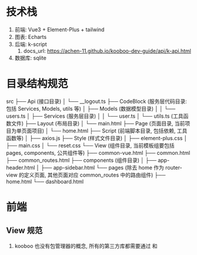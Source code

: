 # 技术栈
1. 前端: Vue3 + Element-Plus + tailwind
2. 图表: Echarts
3. 后端: k-script 
   1. docs_url: https://achen-11.github.io/kooboo-dev-guide/api/k-api.html
4. 数据库: sqlite

# 目录结构规范
src
├── Api (接口目录)
│   └── __logout.ts
├── CodeBlock (服务层代码目录: 包括 Services, Models, utils 等)
│   ├── Models (数据模型目录)
│   │   └── users.ts
│   ├── Services (服务层目录)
│   │   └── user.ts
│   └── utils.ts (工具函数文件)
├── Layout (布局目录)
│   └── main.html
├── Page (页面目录, 当前项目为单页面项目)
│   └── home.html
├── Script (前端脚本目录, 包括依赖, 工具函数等)
│   ├── axios.js
├── Style (样式文件目录)
│   ├── element-plus.css
│   ├── main.css
│   └── reset.css
└── View (组件目录, 当前模板组要包括 pages, components, 公共组件等)
    ├── common-vue.html
    ├── common.html
    ├── common_routes.html
    ├── components (组件目录)
    │   ├── app-header.html
    │   ├── app-sidebar.html
    └── pages (除去 home 作为 router-view 的定义页面, 其他页面对应 common_routes 中的路由组件)
        ├── home.html
        └── dashboard.html

# 前端

## View 规范

1. kooboo 也没有包管理器的概念, 所有的第三方库都需要通过 <link> 和 <script> 标签进行引入
2. 无需开发登录页, 直接使用 kooboo 内置的登录流程即可(该模版已集成)
   - 参考: (https://achen-11.github.io/kooboo-dev-guide/dev-guide/practice/Vue-quickly/login.html)
3. 在使用 Views 下的组件时, 需要先通过<view id="viewName"></view>的方式进行引入(文件夹使用.进行分隔)
    - 例如: `<view id="pages.dashboard">
    - 注意:
      - 1. <view>不需要重复引入, 全局只需要有一处引入即可, 否则会导致重复注册
      - 2.注册 page view 时, 需要在 common-vue.html 顶部声明, 而不是 common_routes
        - 原因: 执行到 common_routes 时已经注册完组件了
4. 前端请求基于 `Scripts/http.js` 封装
   - 错误写法：检查 `response.data.success` 和处理 `response.data.message`
   - 正确写法：直接使用 `response.data`，因为 http.js 中的拦截器已经处理了错误情况
5. **表单初始化**
   - 错误：表单对象中缺少 `_id` 字段，导致更新操作异常
   - 正确：确保表单对象包含所有必要字段，特别是用于标识的 `_id` 字段
  
## Element-plus常见使用错误
1. **el-icon 使用**
   - 错误写法：使用 `<el-icon><arrow-up /></el-icon>` 格式
   - 正确写法(使用<icon-xxx>, 并通过 class 定义宽高):  
     - `<el-button @click="goBack" icon="icon-arrow-left" class="mr-2"></el-button>`
2. **不能使用自闭合标签**
   - 错误写法：使用自闭合标签 `<el-table-column />`
   - 正确写法：使用双闭合标签 `<el-table-column></el-table-column>`
3. **UI 布局与表单元素样式**
   - 正确：为el-select(下拉选择框)设置固定宽度，如 `class="w-[160px]"`，根据内容长度调整

# 服务端
## 文件引用规范
1. 在Api 和 CodeBLock 下的文件引用时需要使用@进行引用
   - 错误写法: import UserModel from '../Models/user'
   - 正确写法: import UserModel from '@CodeBlock/Models/user'
   - 
## API 开发规范
1. 使用 k.api 进行 api 定义
   - 文档: https://achen-11.github.io/kooboo-dev-guide/api/k-api.html
2. API 路由命名
   - 错误：使用 `k.api.get("/:id", (id) => {})` 这样的路由参数格式
   - 正确：使用 `k.api.get("detail", () => {})` 并通过 `k.request.queryString.id` 获取参数
3. API 参数获取
   - 错误：使用 `ctx.request.body`, `ctx.params`, `ctx.query` 等 Express/Koa 风格的参数获取
   - 正确：
     - params 通过 `k.request.queryString` 获取
     - body 直接通过回调函数参数获取，如 `k.api.post("create", (body) => {})`
     - formData 通过`k.request.form.get(key)` 获取
4. 响应格式
   - 错误：手动构造 `{ success: true, data: result }` 格式的响应
   - 正确：使用 `utils.ts` 中的 `successResponse` 和 `failResponse` 函数统一响应格式
5. API 和 CodeBlock 都不存在异步处理, 因此都不需要 async, await 语法, 直接使用回调函数进行处理
   - 错误写法: 
      ```ts
      k.api.post('create', async (body) => {})
      ```
   - 正确写法: 
      ```ts
      k.api.post('create', (body) => {})
      ```


## 数据库操作规范

1. 使用 sqlite 作为数据库
   - k.DB 文档: https://achen-11.github.io/kooboo-dev-guide/api/k-DB.html
2. kooboo的表自带 `_id` 作为主键, 不需要手动创建和管理
3. 可以使用 sqlite_orm_v2 进行便捷操作, 也可以使用 `k.DB.sqlite.query(sql)` 执行原生 sql
4. SQL 查询参数传递
   - 错误：使用数组形式传递参数，如 `k.DB.sqlite.query(sql, [param1, param2])`，或使用 `?` 作为参数占位符
   - 正确：使用命名参数对象，如 `k.DB.sqlite.query(sql, { key1: value1, key2: value2 })`，并在 SQL 中使用 `@key` 形式的参数占位符
5. API路径定义
   - 通过文件夹进行定义前缀, 只需要定义特定路径, 例如: 定义 `api/product/create`, 需要在`Api`目录下创建`product.ts`文件, 然后定义
        ```ts
        k.api.post('create', (body) => {
        // 处理逻辑
        })
        ```

**正确写法**：
```ts
k.api.post('create', (body) => {
    // 处理逻辑
})
```

## sqlite_orm_v2 使用规范
1. 不支持模糊查询, 不支持大小比较, 如"$glt", "$gte", "$like"等
   - 错误：依赖 sqlite_orm_v2 的 `$like` 操作符
   - 正确：对于模糊查询和比较大小，使用原生 SQL 查询 `k.DB.sqlite.query(sql, params)`
2. 查询时的排序参数
   - 错误：使用 `sort: { created: -1 }` 格式的排序参数
   - 正确：使用 `sort: { prop: 'created', order: 'descending' }` 格式
3. 分页查询结果处理
   - 错误：对 `findPaginated` 返回的结果进行额外包装，如 `return successResponse({ list: result.items, total: result.total, ... })`
   - 正确：直接返回 `findPaginated` 的结果，如 `return successResponse(result)`，因为它已经包含了 `list` 和 `total` 字段
4. 查询方法使用
   - 错误：使用 `find` 方法查询所有记录，如 `OrderItemModel.find({ orderId: id })`
   - 正确：
     1. 使用 `findAll` 方法查询所有记录，如 `OrderItemModel.findAll({ orderId: id })`,
     2. 使用 `findPaginated` 方法查询分页记录，如 `OrderItemModel.findPaginated({ orderId: id, page: 1, pageSize: 10 })` (更复杂的查询建议直接通过 `k.DB.sqlite.query(sql, params)`查询)
     3. 使用 `findOne` 方法查询单条记录，如 `OrderItemModel.findOne({ orderId: id })`
     4. 使用 `findById` 方法查询单条记录，如 `OrderItemModel.findById(id)`
     5. 使用 `k.DB.sqlite.query` 执行原生 sql 进行查询
5. 自动创建 created 和 updated 字段
    - 在使用 sqlite_orm_v2 定义模型时，可以通过 `define` 方法的第二个参数 `options` 中的 `timestamps` 选项来自动添加 `created` 和 `updated` 字段，无需手动在模型中定义这些字段。
6. 枚举类型的正确引用方式
   - 在定义模型字段类型时，对于枚举类型的引用有特定的语法格式。
   - 正确的枚举类型引用:
        ```ts
        // 定义枚举
        export enum ProductStatus {
            Pending,
            Passed,
            Rejected
        }

        // 在模型中引用枚举
        const model = define("products", {
            // ...其他字段
            status: {
                type: <ProductStatus>Number, // 使用 <枚举名>基础类型 的格式
                default: ProductStatus.Pending
            },
            size: {
                type: <'xs' | 'lg' | 'xl'>String, // 使用联合类型限制字符串值
            }
        })
        ```
7. 日期类型字段的正确声明方式
   - 在定义模型字段类型时，对于日期类型字段的声明有特定的语法格式。
   - 正确的日期类型字段声明:
        ```ts
        import { define, DataTypes } from 'module:sqlite_orm_v2'
        // 定义日期类型字段
        const model = define("products", {
            // ...其他字段
            published: {
                type: DataTypes.Timestamp,
                default: Date.now()
            }
        })

# 其他注意事项

1. **错误处理**
   - 在服务层应该捕获所有可能的异常，并返回适当的错误响应
   - 在 API 层应该简化代码，直接调用服务层方法并返回结果

2. **代码一致性**
   - 确保枚举值和状态映射在整个应用中保持一致
   - 确保命名风格统一（如 camelCase 或 snake_case）